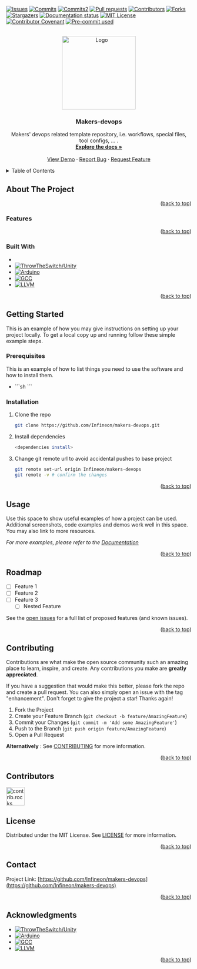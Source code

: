<a id="readme-top"></a>



<!-- PROJECT SHIELDS -->
<!--
*** I'm using markdown "reference style" links for readability.
*** Reference links are enclosed in brackets [ ] instead of parentheses ( ).
*** See the bottom of this document for the declaration of the reference variables
*** for contributors-url, forks-url, etc. This is an optional, concise syntax you may use.
*** https://www.markdownguide.org/basic-syntax/#reference-style-links
-->
[![Issues][issues-shield]][issues-url]
[![Commits][commit-shield]][commit-url]
[![Commits2][commit2-shield]][commit2-url]
[![Pull requests][pull-request-shield]][pull-request-url]
[![Contributors][contributors-shield]][contributors-url]
[![Forks][forks-shield]][forks-url]
[![Stargazers][stars-shield]][stars-url]
[![Documentation status][doc-status-shield]][doc-status-url]
[![MIT License][license-shield]][license-url]
[![Contributor Covenant][contributor-covenant-shield]][contributor-covenant-url]
[![Pre-commit used][pre-commit-shield]][pre-commit-url]


<!-- [![CI](https://img.shields.io/github.com/Infineon/makers-devops/actions/workflows/build.yml/badge.svg?branch=main)](https://github.com/Infineon/makers-devops/actions/workflows/build.yml)
[![CI](https://img.shields.io/github.com/Infineon/makers-devops/actions/workflows/build.yml/badge.svg?branch=testpush)](https://github.com/Infineon/makers-devops/actions/workflows/build.yml)

[![Build Status](https://img.shields.io/github.com/Infineon/makers-devops/actions?style=plastic)](https://github.com/Infineon/makers-devops/actions)

[![Build Status](https://github.com/Infineon/makers-devops/workflows/CI/badge.svg)](https://github.com/Infineon/makers-devops/actions)
[![CI](https://img.shields.io/github.com/Infineon/makers-devops/actions/workflows/build.yml/badge.svg?branch=testpush)](https://github.com/Infineon/makers-devops/actions) -->


<!-- PROJECT LOGO -->
<br />
<div align="center">
  <a href="https://github.com/Infineon/makers-devops">
    <img src="https://img.shields.io/badge/Arduino-white?style=plastic&logo=arduino&logoColor=00878F" alt="Logo" width="200">
  </a>

<h3 align="center">Makers-devops</h3>

  <p align="center">
    Makers' devops related template repository, i.e. workflows, special files, tool configs, ... .
    <br />
    <a href="https://github.com/Infineon/makers-devops"><strong>Explore the docs »</strong></a>
    <br />
    <br />
    <a href="https://github.com/Infineon/makers-devops">View Demo</a>
    ·
    <a href="https://github.com/Infineon/makers-devops/issues/new?labels=bug&template=bug_report_template.md">Report Bug</a>
    ·
    <a href="https://github.com/Infineon/makers-devops/issues/new?labels=enhancement&template=feature_request_template.md">Request Feature</a>
  </p>
</div>



<!-- TABLE OF CONTENTS -->
<details>
  <summary>Table of Contents</summary>
  <ol>
    <li>
      <a href="#about-the-project">About The Project</a>
      <ul>
        <li><a href="#features">Features</a></li>
        <li><a href="#built-with">Built With</a></li>
      </ul>
    </li>
    <li>
      <a href="#getting-started">Getting Started</a>
      <ul>
        <li><a href="#prerequisites">Prerequisites</a></li>
        <li><a href="#installation">Installation</a></li>
      </ul>
    </li>
    <li><a href="#usage">Usage</a></li>
    <li><a href="#roadmap">Roadmap</a></li>
    <li><a href="#contributing">Contributing</a></li>
    <li><a href="#license">License</a></li>
    <li><a href="#contact">Contact</a></li>
    <li><a href="#acknowledgments">Acknowledgments</a></li>
  </ol>
</details>



<!-- ABOUT THE PROJECT -->
## About The Project


<p align="right">(<a href="#readme-top">back to top</a>)</p>

### Features

<p align="right">(<a href="#readme-top">back to top</a>)</p>

### Built With

<!-- * [![Next][Next.js]][Next-url]
* [![React][React.js]][React-url]
* [![Vue][Vue.js]][Vue-url]
* [![Angular][Angular.io]][Angular-url]
* [![Svelte][Svelte.dev]][Svelte-url]
* [![Laravel][Laravel.com]][Laravel-url]
* [![Bootstrap][Bootstrap.com]][Bootstrap-url]
* [![JQuery][JQuery.com]][JQuery-url] -->
*
* [![ThrowTheSwitch/Unity][Unity-logo]][Unity-url]
* [![Arduino][Arduino-logo]][Arduino-url]
* [![GCC][GCC-logo]][GCC-url]
* [![LLVM][LLVM-logo]][LLVM-url]
<!-- * [![MicroPython][MPY-logo]][MPY-url]
* [![ModusToolBox][MTB-logo]][MTB-url]
* [![Python][Python-logo]][Python-url] -->

<p align="right">(<a href="#readme-top">back to top</a>)</p>



<!-- GETTING STARTED -->
## Getting Started

This is an example of how you may give instructions on setting up your project locally.
To get a local copy up and running follow these simple example steps.

### Prerequisites

This is an example of how to list things you need to use the software and how to install them.
* <tool>
  ```sh
  <tool install >
  ```

### Installation

1. Clone the repo
   ```sh
   git clone https://github.com/Infineon/makers-devops.git
   ```
2. Install dependencies
   ```sh
   <dependencies install>
   ```
3. Change git remote url to avoid accidental pushes to base project
   ```sh
   git remote set-url origin Infineon/makers-devops
   git remote -v # confirm the changes
   ```

<p align="right">(<a href="#readme-top">back to top</a>)</p>



<!-- USAGE EXAMPLES -->
## Usage

Use this space to show useful examples of how a project can be used. Additional screenshots, code examples and demos work well in this space. You may also link to more resources.

_For more examples, please refer to the [Documentation](https://github.com/Infineon/makers-devops/blob/main/README.md)_

<p align="right">(<a href="#readme-top">back to top</a>)</p>



<!-- ROADMAP -->
## Roadmap

- [ ] Feature 1
- [ ] Feature 2
- [ ] Feature 3
    - [ ] Nested Feature

See the [open issues](https://github.com/Infineon/makers-devops/issues) for a full list of proposed features (and known issues).

<p align="right">(<a href="#readme-top">back to top</a>)</p>



<!-- CONTRIBUTING -->
## Contributing

Contributions are what make the open source community such an amazing place to learn, inspire, and create. Any contributions you make are **greatly appreciated**.

If you have a suggestion that would make this better, please fork the repo and create a pull request. You can also simply open an issue with the tag "enhancement".
Don't forget to give the project a star! Thanks again!

1. Fork the Project
2. Create your Feature Branch (`git checkout -b feature/AmazingFeature`)
3. Commit your Changes (`git commit -m 'Add some AmazingFeature'`)
4. Push to the Branch (`git push origin feature/AmazingFeature`)
5. Open a Pull Request

<b>Alternatively</b> : See [CONTRIBUTING](CONTRIBUTING.md) for more information.

<p align="right">(<a href="#readme-top">back to top</a>)</p>



<!-- CONTRIBUTORS -->
## Contributors

<a href="https://github.com/Infineon/makers-devops/graphs/contributors">
  <img src="https://contrib.rocks/image?repo=Infineon/makers-devops" alt="contrib.rocks image" width="50" />
</a>



<!-- LICENSE -->
## License

Distributed under the MIT License. See [LICENSE](LICENSE) for more information.

<p align="right">(<a href="#readme-top">back to top</a>)</p>



<!-- CONTACT -->
## Contact

<!-- Your Name - [](https://) - email@address -->

Project Link: [https://github.com/Infineon/makers-devops](https://github.com/Infineon/makers-devops)

<p align="right">(<a href="#readme-top">back to top</a>)</p>



<!-- ACKNOWLEDGMENTS -->
## Acknowledgments

* [![ThrowTheSwitch/Unity][Unity-logo]][Unity-url]
* [![Arduino][Arduino-logo]][Arduino-url]
* [![GCC][GCC-logo]][GCC-url]
* [![LLVM][LLVM-logo]][LLVM-url]
<!-- * [![MicroPython][MPY-logo]][MPY-url]
* [![ModusToolBox][MTB-logo]][MTB-url]
* [![Python][Python-logo]][Python-url] -->

<p align="right">(<a href="#readme-top">back to top</a>)</p>



<!-- MARKDOWN LINKS & IMAGES -->
<!-- https://www.markdownguide.org/basic-syntax/#reference-style-links -->
[commit-shield]: https://img.shields.io/github/commit-activity/w/Infineon/makers-devops/main?style=plastic
[commit-url]: https://github.com/Infineon/makers-devops/commits
[commit2-shield]: https://img.shields.io/github/commit-activity/w/Infineon/makers-devops/main?style=plastic
[commit2-url]: https://github.com/Infineon/makers-devops/tree/main

[contributors-shield]: https://img.shields.io/github/contributors/Infineon/makers-devops.svg?style=plastic
[contributors-url]: https://github.com/Infineon/makers-devops/graphs/contributors

[contributor-covenant-shield]: https://img.shields.io/badge/Contributor%20Covenant-2.1-4baaaa.svg
[contributor-covenant-url]: https://github.com/Infineon/makers-devops/blob/main/CODE_OF_CONDUCT.md

[doc-status-shield]: https://readthedocs.org/projects/xmc-arduino/badge/?version=latest
[doc-status-url]: https://xmc-arduino.readthedocs.io/en/latest/?badge=latest

[forks-shield]: https://img.shields.io/github/forks/Infineon/makers-devops.svg?style=plastic
[forks-url]: https://github.com/Infineon/makers-devops/network/members

[issues-shield]: https://img.shields.io/github/issues/Infineon/makers-devops.svg?style=plastic
[issues-url]: https://github.com/Infineon/makers-devops/issues

[license-shield]: https://img.shields.io/github/license/Infineon/makers-devops.svg?style=plastic
[license-url]: https://github.com/Infineon/makers-devops/blob/main/LICENSE

[pre-commit-shield]: https://img.shields.io/badge/pre--commit-enabled-brightgreen.svg?logo=pre-commit
[pre-commit-url]: https://github.com/pre-commit/pre-commit

[pull-request-shield]: https://img.shields.io/github/issues-pr-raw/Infineon/makers-devops.svg?style=plastic
[pull-request-url]: https://github.com/Infineon/makers-devops/pulls

[stars-shield]: https://img.shields.io/github/stars/Infineon/makers-devops.svg?style=plastic
[stars-url]: https://github.com/Infineon/makers-devops/stargazers

<!-- [product-screenshot]: images/screenshot.png -->


[Unity-logo]: https://img.shields.io/badge/ThrowTheSwitch_%2f_Unity-white?style=plastic
[Unity-url]: https://www.throwtheswitch.org/unity

[Arduino-logo]: https://img.shields.io/badge/Arduino-white?style=plastic&logo=arduino&logoColor=00878F
[Arduino-url]: https://www.arduino.org/

[GCC-logo]: https://img.shields.io/badge/GNU-white?style=plastic&logo=gnu&logoColor=A42E2B
[GCC-url]: https://www.gnu.org/

[LLVM-logo]: https://img.shields.io/badge/LLVM-white?style=plastic&logo=llvm&logoColor=262D3A
[LLVM-url]: https://www.llvm.org/

<!-- [MPY-logo]: https://img.shields.io/badge/MicroPython-white?style=plastic&logo=micropython&logoColor=262D3A
[MPY-url]: https://www.micropython.org/

[MTB-logo]: https://img.shields.io/badge/ModusToolBox-white?style=plastic
[MTB-url]: https://www.infineon.com/cms/en/design-support/tools/sdk/modustoolbox-software/

[Python-logo]: https://img.shields.io/badge/Python-white?style=plastic&logo=python&logoColor=3776AB
[Python-url]: https://www.python.org/ -->
